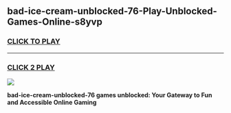 
## bad-ice-cream-unblocked-76-Play-Unblocked-Games-Online-s8yvp
<h3>
<a href="https://premium76.site?title=bad-ice-cream-unblocked-76&ref=25A">CLICK TO PLAY</a></h3>
<hr>

<h3>
<a href="https://premium76.site?title=bad-ice-cream-unblocked-76&ref=25A">CLICK 2 PLAY</a>
  
</h3>

<a href="https://premium76.site?title=bad-ice-cream-unblocked-76&ref=25A"><img src="https://clearcache.store/games.png"></a>


**bad-ice-cream-unblocked-76 games unblocked: Your Gateway to Fun and Accessible Online Gaming**
